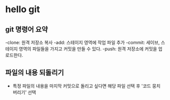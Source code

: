 # hello git

## git 명령어 요약

  -clone: 원격 저장소 복사
  -add: 스테이지 영역에 작업 파일 추가
  -commit: 세이브, 스테이지 영역의 파일들을 가지고 커밋을 만들 수 있다.
  -push: 원격 저장소에 커밋을 업로드한다.

## 파일의 내용 되돌리기

- 특정 파일의 내용을 마지막 커밋으로 돌리고 싶다면 해당 파일 선택 후 '코드 뭉치 버리기' 선택